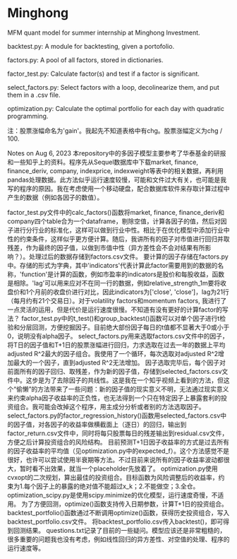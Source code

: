 # Minghong
MFM quant model for summer internship at Minghong Investment.

backtest.py: A module for backtesting, given a portofolio.

factors.py: A pool of all factors, stored in dictionaries.

factor_test.py: Calculate factor(s) and test if a factor is significant.

select_factors.py: Select factors with a loop, decolinearize them, and put them in a .csv file.

optimization.py: Calculate the optimal portfolio for each day with quadratic programming.

注：股票涨幅命名为'gain'。我起先不知道表格中有chg。股票涨幅定义为chg / 100.

Notes on Aug 6, 2023
本repository中的多因子模型主要参考了华泰基金的研报和一些知乎上的资料。程序先从Sequel数据库中下载market, finance, finance_deriv, company, indexprice, indexweight等表中的相关数据，再利用pandas处理数据。此方法似乎运行速度较慢，可能和文件过大有关，也可能是我写的程序的原因。我在考虑使用一个移动硬盘，配合数据库软件来存取计算过程中产生的数据（例如各因子的数值）。

factor_test.py文件中的calc_factors()函数将market, finance, finance_deriv和company四个table合为一个dataframe，剔除空值，计算各因子的值，然后对因子进行分行业的标准化，这样可以做到行业中性。相比于在优化模型中添加行业中性的约束条件，这样似乎更方便计算。随后，我讲所有的因子对市值进行回归并取残差，作为最终的因子值，以做到市值中性（异方差性会不会对结果有所影响？）。处理过后的数据存储到factors.csv文件。
要计算的因子存储在factors.py中。存储的形式为字典，其中'indicators'代表计算此factor需要用到的数据的名称，'function'是计算的函数，例如市盈率的indicators是股价和每股收益，函数是相除。'lag'可以用来应对不在同一行的数据，例如relative_strength_1m要将收盘价和1个月前的收盘价进行对比，因此indicators为['close', 'close']，lag为21行（每月约有21个交易日）。对于volatility factors和momentum factors, 我进行了一点灵活的运用，但是代价是运行速度很慢。不知道有没有更好的计算factor的写法？
factor_test.py中的t_test()和group_backtest()函数可以对单个因子进行t检验和分层回测，方便挖掘因子。目前绝大部份因子每日的t值都不显著大于0或小于0，说明没有alpha因子。
select_factors.py用来选取factors.csv文件中的因子，将T日的因子值和T+1日的股票涨幅进行回归，力求选取在过去一年的数据上平均adjusted R^2最大的因子组合。我使用了一个循环，每次选取对adjusted R^2增加最大的一个因子，直到adjusted R^2无法增加。
因子选取完毕后，每个因子对前面所有的因子回归、取残差，作为新的因子值，存储到selected_factors.csv文件中。这步是为了去除因子的共线性。这是我在一个知乎视频上看到的方法，但这个“偷懒”的方法带来了一些问题：新的因子值的现实意义不明，无法通过现实意义来约束alpha因子收益率的正负性，也无法得到一个只在特定因子上暴露套利的投资组合。我可能会改掉这个程序，用主成分分析或者别的方法选取因子。
select_factors.py的factor_regression_history()函数用selected_factors.csv中的因子值，对各因子的收益率做横截面上（逐日）的回归，输出到factor_return.csv文件中，同时将每只股票每日的残差输出到residual.csv文件，方便之后计算投资组合的风险结构。
目前预测T+1日因子收益率的方式是过去所有的因子收益率的平均值（见optimization.py中的expected_f）。这个方法感觉不是很好，也许可以尝试使用半衰期等方法。不过目前来说所有的因子收益率波动都很大，暂时看不出效果，就当一个placeholder先放着了。
optimization.py使用cvxopt的二次规划，算出最佳的投资组合。目标函数为风险调整后的收益率，约束为1.每个因子上的暴露的绝对值不能超过x_k；2.不能做空；3.全仓。optimization_scipy.py是使用scipy.minimize的优化模型，运行速度奇慢，不适用。
为了方便回测，optimize()函数支持传入日期参数，计算T+1日的投资组合。backtest_portfolio()函数通过不断调用optimize()函数，获得历史投资组合，写入backtest_portfolio.csv文件。
将backtest_portfolio.csv传入backtest()，即可得到回测结果。
questions.txt记录了目前的一些疑问。模型应该还是非常粗糙的，很多重要的问题我也没有考虑，例如线性回归的异方差性、对空值的处理、程序的运行速度等。
